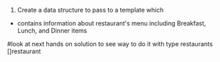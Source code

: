 1. Create a data structure to pass to a template which 
* contains information about restaurant's menu including Breakfast, Lunch, and Dinner items

#look at next hands on solution to see way to do it with type restaurants []restaurant